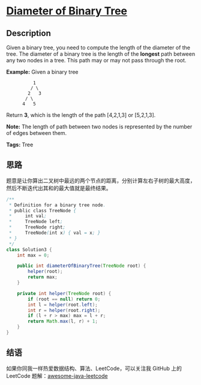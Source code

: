 # [Diameter of Binary Tree][title]

## Description

Given a binary tree, you need to compute the length of the diameter of the tree. The diameter of a binary tree is the length of the **longest** path between any two nodes in a tree. This path may or may not pass through the root.

**Example:**
Given a binary tree 

```
          1
         / \
        2   3
       / \     
      4   5    
```

Return **3**, which is the length of the path [4,2,1,3] or [5,2,1,3].

**Note:** The length of path between two nodes is represented by the number of edges between them.

**Tags:** Tree


## 思路

题意是让你算出二叉树中最远的两个节点的距离，分别计算左右子树的最大高度，然后不断迭代出其和的最大值就是最终结果。

```java
/**
 * Definition for a binary tree node.
 * public class TreeNode {
 *     int val;
 *     TreeNode left;
 *     TreeNode right;
 *     TreeNode(int x) { val = x; }
 * }
 */
class Solution3 {
    int max = 0;

    public int diameterOfBinaryTree(TreeNode root) {
        helper(root);
        return max;
    }

    private int helper(TreeNode root) {
        if (root == null) return 0;
        int l = helper(root.left);
        int r = helper(root.right);
        if (l + r > max) max = l + r;
        return Math.max(l, r) + 1;
    }
}
```


## 结语

如果你同我一样热爱数据结构、算法、LeetCode，可以关注我 GitHub 上的 LeetCode 题解：[awesome-java-leetcode][ajl]



[title]: https://leetcode.com/problems/diameter-of-binary-tree
[ajl]: https://github.com/Blankj/awesome-java-leetcode
